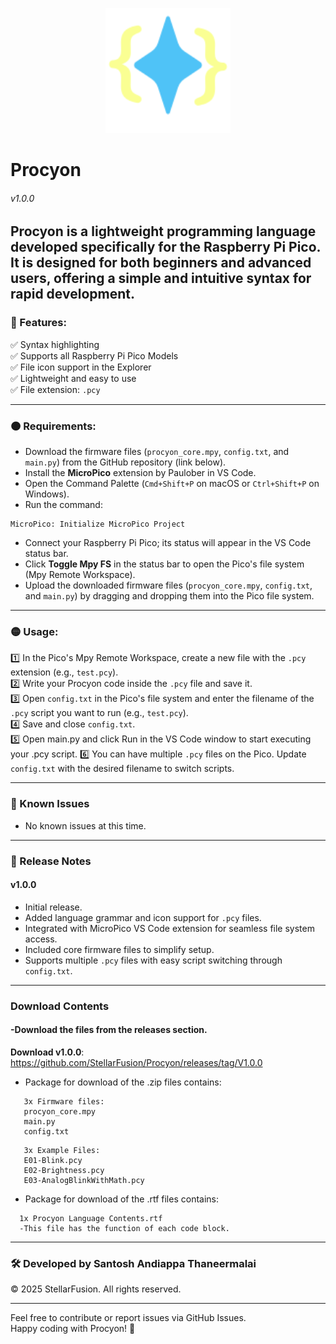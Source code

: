 <p align="center">
  <img src="Procyon.svg" width="200" alt="Procyon Logo"/>
</p>

# Procyon  
###### v1.0.0  

Procyon is a lightweight programming language developed specifically for the Raspberry Pi Pico. It is designed for both beginners and advanced users, offering a simple and intuitive syntax for rapid development.
---

### 🌟 Features:

✅ Syntax highlighting  
✅ Supports all Raspberry Pi Pico Models  
✅ File icon support in the Explorer  
✅ Lightweight and easy to use  
✅ File extension: `.pcy`

---

### 🟠 Requirements:

- Download the firmware files (`procyon_core.mpy`, `config.txt`, and `main.py`) from the GitHub repository (link below).  
- Install the **MicroPico** extension by Paulober in VS Code.  
- Open the Command Palette (`Cmd+Shift+P` on macOS or `Ctrl+Shift+P` on Windows).  
- Run the command:

~~~
MicroPico: Initialize MicroPico Project
~~~

- Connect your Raspberry Pi Pico; its status will appear in the VS Code status bar.  
- Click **Toggle Mpy FS** in the status bar to open the Pico's file system (Mpy Remote Workspace).  
- Upload the downloaded firmware files (`procyon_core.mpy`, `config.txt`, and `main.py`) by dragging and dropping them into the Pico file system.

---

### 🟡 Usage:

1️⃣ In the Pico's Mpy Remote Workspace, create a new file with the `.pcy` extension (e.g., `test.pcy`).  
2️⃣ Write your Procyon code inside the `.pcy` file and save it.  
3️⃣ Open `config.txt` in the Pico's file system and enter the filename of the `.pcy` script you want to run (e.g., `test.pcy`).  
4️⃣ Save and close `config.txt`.  
5️⃣ Open main.py and click Run in the VS Code window to start executing your .pcy script.
6️⃣ You can have multiple `.pcy` files on the Pico. Update `config.txt` with the desired filename to switch scripts.

---

### 📌 Known Issues

- No known issues at this time.

---

### 📝 Release Notes

#### v1.0.0
- Initial release.  
- Added language grammar and icon support for `.pcy` files.  
- Integrated with MicroPico VS Code extension for seamless file system access.  
- Included core firmware files to simplify setup.  
- Supports multiple `.pcy` files with easy script switching through `config.txt`.
---
### Download Contents
#### -Download the files from the releases section.
**Download v1.0.0**: https://github.com/StellarFusion/Procyon/releases/tag/V1.0.0
- Package for download of the .zip files contains:
~~~
   3x Firmware files:
   procyon_core.mpy
   main.py
   config.txt
~~~
~~~
   3x Example Files:
   E01-Blink.pcy
   E02-Brightness.pcy
   E03-AnalogBlinkWithMath.pcy
~~~
- Package for download of the .rtf files contains:
~~~
  1x Procyon Language Contents.rtf
  -This file has the function of each code block.
~~~
---
### 🛠️ Developed by Santosh Andiappa Thaneermalai  
   © 2025 StellarFusion. All rights reserved.

-----
Feel free to contribute or report issues via GitHub Issues.  
Happy coding with Procyon! 🚀


